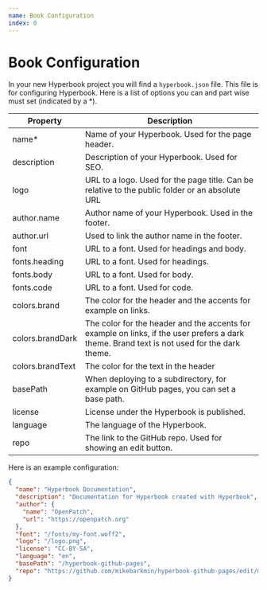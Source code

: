 ```yaml
---
name: Book Configuration
index: 0
---
```


# Book Configuration

In your new Hyperbook project you will find a `hyperbook.json` file.
This file is for configuring Hyperbook. Here is a list of options you
can and part wise must set (indicated by a \*).

| Property         | Description                                                                                                                                 |
| ---------------- | ------------------------------------------------------------------------------------------------------------------------------------------- |
| name\*           | Name of your Hyperbook. Used for the page header.                                                                                           |
| description      | Description of your Hyperbook. Used for SEO.                                                                                                |
| logo             | URL to a logo. Used for the page title. Can be relative to the public folder or an absolute URL                                             |
| author.name      | Author name of your Hyperbook. Used in the footer.                                                                                          |
| author.url       | Used to link the author name in the footer.                                                                                                 |
| font             | URL to a font. Used for headings and body.                                                                                                  |
| fonts.heading    | URL to a font. Used for headings.                                                                                                           |
| fonts.body       | URL to a font. Used for body.                                                                                                               |
| fonts.code       | URL to a font. Used for code.                                                                                                               |
| colors.brand     | The color for the header and the accents for example on links.                                                                              |
| colors.brandDark | The color for the header and the accents for example on links, if the user prefers a dark theme. Brand text is not used for the dark theme. |
| colors.brandText | The color for the text in the header                                                                                                        |
| basePath         | When deploying to a subdirectory, for example on GitHub pages, you can set a base path.                                                     |
| license          | License under the Hyperbook is published.                                                                                                   |
| language         | The language of the Hyperbook.                                                                                                              |
| repo             | The link to the GitHub repo. Used for showing an edit button.                                                                               |

Here is an example configuration:

```json
{
  "name": "Hyperbook Documentation",
  "description": "Documentation for Hyperbook created with Hyperbook",
  "author": {
    "name": "OpenPatch",
    "url": "https://openpatch.org"
  },
  "font": "/fonts/my-font.woff2",
  "logo": "/logo.png",
  "license": "CC-BY-SA",
  "language": "en",
  "basePath": "/hyperbook-github-pages",
  "repo": "https://github.com/mikebarkmin/hyperbook-github-pages/edit/main"
}
```
